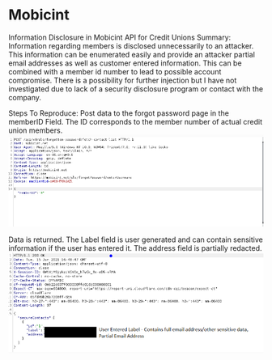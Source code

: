 # Mobicint
Information Disclosure in Mobicint API for Credit Unions
Summary:
Information regarding members is disclosed unnecessarily to an attacker. This information can be enumerated easily and provide an attacker partial email addresses as well as customer entered information. This can be combined with a member id number to lead to possible account compromise.
There is a possibility for further injection but I have not investigated due to lack of a security disclosure program or contact with the company.

Steps To Reproduce:
Post data to the forgot password page in the memberID Field. The ID corresponds to the member number of actual credit union members.
![Posting Data](https://github.com/Laransec/Mobicint/blob/main/post_info.PNG)

Data is returned. The Label field is user generated and can contain sensitive information if the user has entered it. The address field is partially redacted.
![Returned Data](https://github.com/Laransec/Mobicint/blob/main/return_data_redacted.png)

